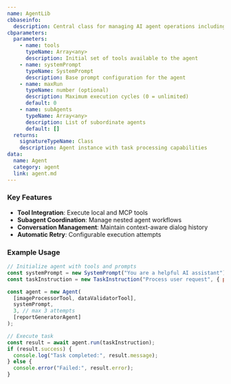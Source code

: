 ```yaml
---
name: AgentLib
cbbaseinfo:
  description: Central class for managing AI agent operations including tool execution, subagent coordination, and task processing through LLM interactions.
cbparameters:
  parameters:
    - name: tools
      typeName: Array<any>
      description: Initial set of tools available to the agent
    - name: systemPrompt
      typeName: SystemPrompt
      description: Base prompt configuration for the agent
    - name: maxRun
      typeName: number (optional)
      description: Maximum execution cycles (0 = unlimited)
      default: 0
    - name: subAgents
      typeName: Array<any>
      description: List of subordinate agents
      default: []
  returns:
    signatureTypeName: Class
    description: Agent instance with task processing capabilities
data:
  name: Agent
  category: agent
  link: agent.md
---
```

<CBBaseInfo/>
<CBParameters/>


### Key Features
- **Tool Integration**: Execute local and MCP tools
- **Subagent Coordination**: Manage nested agent workflows
- **Conversation Management**: Maintain context-aware dialog history
- **Automatic Retry**: Configurable execution attempts

### Example Usage

```javascript
// Initialize agent with tools and prompts
const systemPrompt = new SystemPrompt("You are a helpful AI assistant");
const taskInstruction = new TaskInstruction("Process user request", { priority: "high" });

const agent = new Agent(
  [imageProcessorTool, dataValidatorTool],
  systemPrompt,
  3, // max 3 attempts
  [reportGeneratorAgent]
);

// Execute task
const result = await agent.run(taskInstruction);
if (result.success) {
  console.log("Task completed:", result.message);
} else {
  console.error("Failed:", result.error);
}
